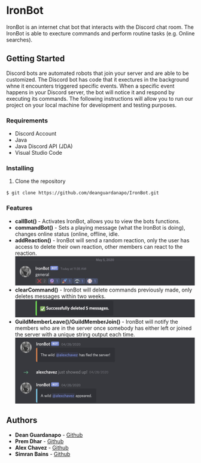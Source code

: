# IronBot
IronBot is an internet chat bot that interacts with the Discord chat room. The IronBot is able to execture commands and perform routine tasks (e.g. Online searches).

## Getting Started
Discord bots are automated robots that join your server and are able to be customized. The Discord bot has code that it exectures in the background whne it encounters triggered specific events. When a specific event happens in your Discord server, the bot will notice it and respond by executing its commands. 
The following instructions will allow you to run our project on your local machine for development and testing purposes. 

### Requirements
* Discord Account
* Java
* Java Discord API (JDA)
* Visual Studio Code

### Installing
1. Clone the repository
```
$ git clone https://github.com/deanguardanapo/IronBot.git
```

### Features
* **callBot()** - Activates IronBot, allows you to view the bots functions.
* **commandBot()** - Sets a playing message (what the IronBot is doing), changes online status (online, offline, idle.
* **addReaction()** - IronBot will send a random reaction, only the user has access to delete their own reaction, other members can react to the reaction. 
![](Images/Reactions.jpg)
* **clearCommand()** - IronBot will delete commands previously made, only deletes messages within two weeks. 
![](Images/DeleteMessages.jpg)
* **GuildMemberLeave()/GuildMemberJoin()** - IronBot will notify the members who are in the server once somebody has either left or joined the server with a unique string output each time.
![](Images/MemberLeave:Join.jpg) 

## Authors
* **Dean Guardanapo** - [Github](https://github.com/Deanguardanapo)
* **Prem Dhar** - [Github](https://github.com/PremDh)
* **Alex Chavez** - [Github](https://github.com/Alexchavez1)
* **Simran Bains** - [Github](https://github.com/Simranb82232)
